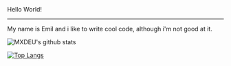 

<!--**MXDEU/MXDEU** is a ✨ _special_ ✨ repository because its `README.md` (this file) appears on your GitHub profile.


-->Hello World! 
   -----------
My name is Emil and i like to write cool code, although i'm not good at it.  

![MXDEU's github stats](https://github-readme-stats.vercel.app/api?username=MXDEU&show_icons=true&theme=merko&count_private=true)

[![Top Langs](https://github-readme-stats.vercel.app/api/top-langs/?username=MXDEU&langs_count=5&count_private=true&theme=merko)](https://github.com/MXDEU/github-readme-stats)
